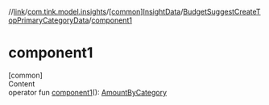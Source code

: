 //[link](../../../index.md)/[com.tink.model.insights](../../index.md)/[[common]InsightData](../index.md)/[BudgetSuggestCreateTopPrimaryCategoryData](index.md)/[component1](component1.md)



# component1  
[common]  
Content  
operator fun [component1](component1.md)(): [AmountByCategory](../../../com.tink.model.relations/[common]-amount-by-category/index.md)  



